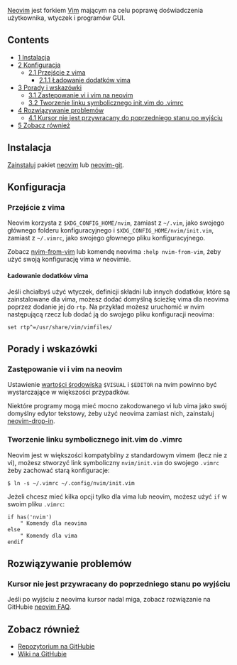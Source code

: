 [Neovim](https://neovim.io/) jest forkiem [Vim](/index.php/Vim "Vim") mającym na celu poprawę doświadczenia użytkownika, wtyczek i programów GUI.

## Contents

*   [1 Instalacja](#Instalacja)
*   [2 Konfiguracja](#Konfiguracja)
    *   [2.1 Przejście z vima](#Przej.C5.9Bcie_z_vima)
        *   [2.1.1 Ładowanie dodatków vima](#.C5.81adowanie_dodatk.C3.B3w_vima)
*   [3 Porady i wskazówki](#Porady_i_wskaz.C3.B3wki)
    *   [3.1 Zastępowanie vi i vim na neovim](#Zast.C4.99powanie_vi_i_vim_na_neovim)
    *   [3.2 Tworzenie linku symbolicznego init.vim do .vimrc](#Tworzenie_linku_symbolicznego_init.vim_do_.vimrc)
*   [4 Rozwiązywanie problemów](#Rozwi.C4.85zywanie_problem.C3.B3w)
    *   [4.1 Kursor nie jest przywracany do poprzedniego stanu po wyjściu](#Kursor_nie_jest_przywracany_do_poprzedniego_stanu_po_wyj.C5.9Bciu)
*   [5 Zobacz również](#Zobacz_r.C3.B3wnie.C5.BC)

## Instalacja

[Zainstaluj](/index.php/Zainstaluj "Zainstaluj") pakiet [neovim](https://www.archlinux.org/packages/?name=neovim) lub [neovim-git](https://aur.archlinux.org/packages/neovim-git/).

## Konfiguracja

### Przejście z vima

Neovim korzysta z `$XDG_CONFIG_HOME/nvim`, zamiast z `~/.vim`, jako swojego głównego folderu konfiguracyjnego i `$XDG_CONFIG_HOME/nvim/init.vim`, zamiast z `~/.vimrc`, jako swojego głownego pliku konfiguracyjnego.

Zobacz [nvim-from-vim](https://neovim.io/doc/user/nvim.html#nvim-from-vim) lub komendę neovima `:help nvim-from-vim`, żeby użyć swoją konfigurację vima w neovimie.

#### Ładowanie dodatków vima

Jeśli chciałbyś użyć wtyczek, definicji składni lub innych dodatków, które są zainstalowane dla vima, możesz dodać domyślną ścieżkę vima dla neovima poprzez dodanie jej do `rtp`. Na przykład możesz uruchomić w nvim następującą rzecz lub dodać ją do swojego pliku konfiguracji neovima:

```
set rtp^=/usr/share/vim/vimfiles/

```

## Porady i wskazówki

### Zastępowanie vi i vim na neovim

Ustawienie [wartości środowiska](https://wiki.archlinux.org/index.php/Environment_variables) `$VISUAL` i `$EDITOR` na nvim powinno być wystarczające w większości przypadków.

Niektóre programy mogą mieć mocno zakodowanego vi lub vima jako swój domyślny edytor tekstowy, żeby użyć neovima zamiast nich, zainstaluj [neovim-drop-in](https://aur.archlinux.org/packages/neovim-drop-in/).

### Tworzenie linku symbolicznego init.vim do .vimrc

Neovim jest w większości kompatybilny z standardowym vimem (lecz nie z vi), możesz stworzyć link symboliczny `nvim/init.vim` do swojego `.vimrc` żeby zachować starą konfiguracje:

```
$ ln -s ~/.vimrc ~/.config/nvim/init.vim

```

Jeżeli chcesz mieć kilka opcji tylko dla vima lub neovim, możesz użyć `if` w swoim pliku `.vimrc`:

```
if has('nvim')
    " Komendy dla neovima
else
    " Komendy dla vima
endif

```

## Rozwiązywanie problemów

### Kursor nie jest przywracany do poprzedniego stanu po wyjściu

Jeśli po wyjściu z neovima kursor nadal miga, zobacz rozwiązanie na GitHubie [neovim FAQ](https://github.com/neovim/neovim/wiki/FAQ#cursor-style-isnt-restored-after-exiting-nvim).

## Zobacz również

*   [Repozytorium na GitHubie](https://github.com/neovim/neovim)
*   [Wiki na GitHubie](https://github.com/neovim/neovim/wiki)